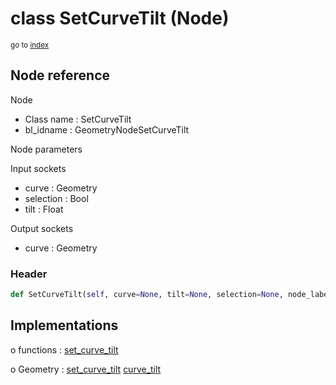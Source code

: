 # class SetCurveTilt (Node)

<sub>go to [index](/docs/index.md)</sub>

## Node reference

Node
 - Class name : SetCurveTilt
 - bl_idname : GeometryNodeSetCurveTilt

Node parameters

Input sockets
 - curve : Geometry
 - selection : Bool
 - tilt : Float

Output sockets
 - curve : Geometry

### Header

``` python
def SetCurveTilt(self, curve=None, tilt=None, selection=None, node_label=None, node_color=None):
```

## Implementations

o functions : [set_curve_tilt](/docs/GeoNodes_classes/GLOBAL.md#set_curve_tilt)

o Geometry : [set_curve_tilt](/docs/GeoNodes_classes/Geometry.md#set_curve_tilt) [curve_tilt](/docs/GeoNodes_classes/Geometry.md#curve_tilt)


